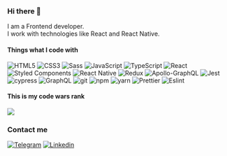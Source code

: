 ### Hi there 👋 

I am a Frontend developer. <br>
I work with technologies like React and React Native.

#### Things what I code with
![HTML5](https://img.shields.io/badge/-HTML5-E34F26?style=flat-square&logo=html5&logoColor=white)
![CSS3](https://img.shields.io/badge/-CSS3-%231572B6.svg?style=flat-square&logo=css3&logoColor=white)
![Sass](https://img.shields.io/badge/-Sass-CC6699?style=flat-square&logo=sass&logoColor=white)
![JavaScript](https://img.shields.io/badge/-JavaScript-%23323330.svg?style=flat-square&logo=Javascript&logoColor=%23F7DF1E)
![TypeScript](https://img.shields.io/badge/-TypeScript-%23007ACC.svg?style=flat-square&logo=Typescript&logoColor=white)
![React](https://img.shields.io/badge/-React-%2320232a.svg?style=flat-square&logo=react&logoColor=%2361DAFB)
![Styled Components](https://img.shields.io/badge/-Styled_Components-db7092?style=flat-square&logo=styled-components&logoColor=white)
![React Native](https://img.shields.io/badge/-React_Native-%2320232a.svg?style=flat-square&logo=react&logoColor=%2361DAFB)
![Redux](https://img.shields.io/badge/-Redux-%23593d88.svg?style=flat-square&logo=redux&logoColor=white)
![Apollo-GraphQL](https://img.shields.io/badge/-ApolloGraphQL-311C87?style=flat-square&logo=apollo-graphql)
![Jest](https://img.shields.io/badge/-Jest-%23C21325?style=flat-square&logo=jest&logoColor=white)
![cypress](https://img.shields.io/badge/-Cypress-%23E5E5E5?style=flat-square&logo=cypress&logoColor=058a5e)
![GraphQL](https://img.shields.io/badge/-GraphQL-E10098?style=flat-square&logo=graphql&logoColor=white)
![git](https://img.shields.io/badge/-Git-F05032?style=flat-square&logo=git&logoColor=white)
![npm](https://img.shields.io/badge/-NPM-CB3837?style=flat-square&logo=npm&logoColor=white)
![yarn](https://img.shields.io/badge/-Yarn-2188b6?style=flat-square&logo=yarn&logoColor=white)
![Prettier](https://img.shields.io/badge/-Prettier-1a2b34?style=flat-square&logo=prettier&logoColor=white)
![Eslint](https://img.shields.io/badge/-Eslint-4b32c3?style=flat-square&logo=eslint&logoColor=white)
<!-- ![Webpack](https://img.shields.io/badge/-Webpack-2b3a42?style=flat-square&logo=webpack&logoColor=white)
![Docker](https://img.shields.io/badge/-Docker-46a2f1?style=flat-square&logo=docker&logoColor=white)
![GitHub Actions](https://img.shields.io/badge/-Github_Actions-2088FF?style=flat-square&logo=github-actions&logoColor=white)
![Heroku](https://img.shields.io/badge/-Heroku-430098?style=flat-square&logo=heroku&logoColor=white) -->

#### This is my code wars rank
<img src=https://www.codewars.com/users/mikhail_/badges/large>

### Contact me
[![Telegram](https://img.shields.io/badge/-Telegram-000?style=flat-square&logo=Telegram)](https://www.t.me/Mikhail_Y098)
[![Linkedin](https://img.shields.io/badge/-Linkedin-0a66c2?style=flat-square&logo=Linkedin)](https://linkedin.com/in/Mikhail-Y096)

<!--
**Mikhail-Yatsenko/Mikhail-Yatsenko** is a ✨ _special_ ✨ repository because its `README.md` (this file) appears on your GitHub profile.

Here are some ideas to get you started:

- 🔭 I’m currently working on ...
- 🌱 I’m currently learning ...
- 👯 I’m looking to collaborate on ...
- 🤔 I’m looking for help with ...
- 💬 Ask me about ...
- 📫 How to reach me: ...
- 😄 Pronouns: ...
- ⚡ Fun fact: ...
-->
